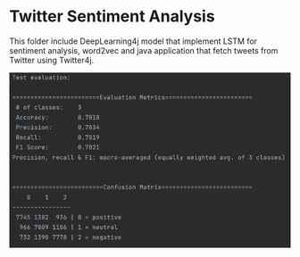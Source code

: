 # Twitter Sentiment Analysis
This folder include DeepLearning4j model that implement LSTM for sentiment analysis, word2vec and java application that fetch tweets from Twitter using Twitter4j.

![Model Evaluation 28/3/2022](https://github.com/amirul-zafrin/Twitter-Sentiment-Analysis-WebApps/blob/main/Twitter-Sentiment-Analysis-Model/model_evaluation_v1.png?raw=true)

